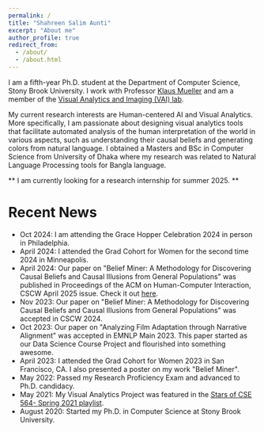 ```yaml
---
permalink: /
title: "Shahreen Salim Aunti"
excerpt: "About me"
author_profile: true
redirect_from:
  - /about/
  - /about.html
---
```


I am a fifth-year Ph.D. student at the Department of Computer Science, Stony Brook University. I work with Professor [Klaus Mueller](https://www3.cs.stonybrook.edu/~mueller/) and am a member of the [Visual Analytics and Imaging (VAI) lab](https://www3.cs.stonybrook.edu/~mueller/people/).

My current research interests are Human-centered AI and Visual Analytics. More specifically, I am passionate about designing visual analytics tools that facilitate automated analysis of the human interpretation of the world in various aspects, such as understanding their causal beliefs and generating colors from natural language. I obtained a Masters and BSc in Computer Science from University of Dhaka where my research was related to Natural Language Processing tools for Bangla language.

** I am currently looking for a research internship for summer 2025. **



Recent News
================
- Oct 2024: I am attending the Grace Hopper Celebration 2024 in person in Philadelphia. 
- April 2024: I attended the Grad Cohort for Women for the second time 2024 in Minneapolis.
- April 2024: Our paper on "Belief Miner:  A Methodology for Discovering Causal Beliefs and Causal Illusions from General Populations" was published in Proceedings of the ACM on Human-Computer Interaction, CSCW April 2025 issue. Check it out [here](https://doi.acm.org?doi=3637298). 
- Nov 2023: Our paper on "Belief Miner:  A Methodology for Discovering Causal Beliefs and Causal Illusions from General Populations" was accepted in CSCW 2024. 
- Oct 2023: Our paper on "Analyzing Film Adaptation through Narrative Alignment" was accepted in EMNLP Main 2023. This paper started as our Data Science Course Project and flourished into something awesome.
- April 2023: I attended the Grad Cohort for Women 2023 in San Francisco, CA. I also presented a poster on my work "Belief Miner". 
- May 2022: Passed my Research Proficiency Exam and advanced to Ph.D. candidacy.
- May 2021: My Visual Analytics Project was featured in the [Stars of CSE 564- Spring 2021 playlist](https://www.youtube.com/watch?v=2tV5AsBQlcI&list=PLyCRt3MN8s8OJp-M5UdCQv-NDllAqJOb5).
- August 2020: Started my Ph.D. in Computer Science at Stony Brook University.



<!-- A data-driven personal website
======
Like many other Jekyll-based GitHub Pages templates, academicpages makes you separate the website's content from its form. The content & metadata of your website are in structured markdown files, while various other files constitute the theme, specifying how to transform that content & metadata into HTML pages. You keep these various markdown (.md), YAML (.yml), HTML, and CSS files in a public GitHub repository. Each time you commit and push an update to the repository, the [GitHub pages](https://pages.github.com/) service creates static HTML pages based on these files, which are hosted on GitHub's servers free of charge.

Many of the features of dynamic content management systems (like Wordpress) can be achieved in this fashion, using a fraction of the computational resources and with far less vulnerability to hacking and DDoSing. You can also modify the theme to your heart's content without touching the content of your site. If you get to a point where you've broken something in Jekyll/HTML/CSS beyond repair, your markdown files describing your talks, publications, etc. are safe. You can rollback the changes or even delete the repository and start over -- just be sure to save the markdown files! Finally, you can also write scripts that process the structured data on the site, such as [this one](https://github.com/academicpages/academicpages.github.io/blob/master/talkmap.ipynb) that analyzes metadata in pages about talks to display [a map of every location you've given a talk](https://academicpages.github.io/talkmap.html).

Getting started
======
1. Register a GitHub account if you don't have one and confirm your e-mail (required!)
1. Fork [this repository](https://github.com/academicpages/academicpages.github.io) by clicking the "fork" button in the top right.
1. Go to the repository's settings (rightmost item in the tabs that start with "Code", should be below "Unwatch"). Rename the repository "[your GitHub username].github.io", which will also be your website's URL.
1. Set site-wide configuration and create content & metadata (see below -- also see [this set of diffs](http://archive.is/3TPas) showing what files were changed to set up [an example site](https://getorg-testacct.github.io) for a user with the username "getorg-testacct")
1. Upload any files (like PDFs, .zip files, etc.) to the files/ directory. They will appear at https://[your GitHub username].github.io/files/example.pdf.  
1. Check status by going to the repository settings, in the "GitHub pages" section

Site-wide configuration
------
The main configuration file for the site is in the base directory in [_config.yml](https://github.com/academicpages/academicpages.github.io/blob/master/_config.yml), which defines the content in the sidebars and other site-wide features. You will need to replace the default variables with ones about yourself and your site's github repository. The configuration file for the top menu is in [_data/navigation.yml](https://github.com/academicpages/academicpages.github.io/blob/master/_data/navigation.yml). For example, if you don't have a portfolio or blog posts, you can remove those items from that navigation.yml file to remove them from the header.

Create content & metadata
------
For site content, there is one markdown file for each type of content, which are stored in directories like _publications, _talks, _posts, _teaching, or _pages. For example, each talk is a markdown file in the [_talks directory](https://github.com/academicpages/academicpages.github.io/tree/master/_talks). At the top of each markdown file is structured data in YAML about the talk, which the theme will parse to do lots of cool stuff. The same structured data about a talk is used to generate the list of talks on the [Talks page](https://academicpages.github.io/talks), each [individual page](https://academicpages.github.io/talks/2012-03-01-talk-1) for specific talks, the talks section for the [CV page](https://academicpages.github.io/cv), and the [map of places you've given a talk](https://academicpages.github.io/talkmap.html) (if you run this [python file](https://github.com/academicpages/academicpages.github.io/blob/master/talkmap.py) or [Jupyter notebook](https://github.com/academicpages/academicpages.github.io/blob/master/talkmap.ipynb), which creates the HTML for the map based on the contents of the _talks directory).

**Markdown generator**

I have also created [a set of Jupyter notebooks](https://github.com/academicpages/academicpages.github.io/tree/master/markdown_generator
) that converts a CSV containing structured data about talks or presentations into individual markdown files that will be properly formatted for the academicpages template. The sample CSVs in that directory are the ones I used to create my own personal website at stuartgeiger.com. My usual workflow is that I keep a spreadsheet of my publications and talks, then run the code in these notebooks to generate the markdown files, then commit and push them to the GitHub repository.

How to edit your site's GitHub repository
------
Many people use a git client to create files on their local computer and then push them to GitHub's servers. If you are not familiar with git, you can directly edit these configuration and markdown files directly in the github.com interface. Navigate to a file (like [this one](https://github.com/academicpages/academicpages.github.io/blob/master/_talks/2012-03-01-talk-1.md) and click the pencil icon in the top right of the content preview (to the right of the "Raw | Blame | History" buttons). You can delete a file by clicking the trashcan icon to the right of the pencil icon. You can also create new files or upload files by navigating to a directory and clicking the "Create new file" or "Upload files" buttons.

Example: editing a markdown file for a talk
![Editing a markdown file for a talk](/images/editing-talk.png)

For more info
------
More info about configuring academicpages can be found in [the guide](https://academicpages.github.io/markdown/). The [guides for the Minimal Mistakes theme](https://mmistakes.github.io/minimal-mistakes/docs/configuration/) (which this theme was forked from) might also be helpful. -->

